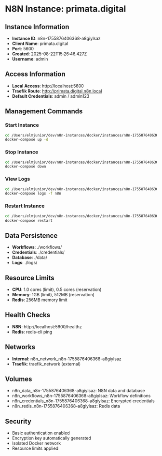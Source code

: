 # N8N Instance: primata.digital

## Instance Information
- **Instance ID**: n8n-1755876406368-a8giylsaz
- **Client Name**: primata.digital
- **Port**: 5600
- **Created**: 2025-08-22T15:26:46.427Z
- **Username**: admin

## Access Information
- **Local Access**: http://localhost:5600
- **Traefik Route**: http://primata.digital.n8n.local
- **Default Credentials**: admin / admin123

## Management Commands

### Start Instance
```bash
cd /Users/elmjunior/dev/n8n-instances/docker/instances/n8n-1755876406368-a8giylsaz
docker-compose up -d
```

### Stop Instance
```bash
cd /Users/elmjunior/dev/n8n-instances/docker/instances/n8n-1755876406368-a8giylsaz
docker-compose down
```

### View Logs
```bash
cd /Users/elmjunior/dev/n8n-instances/docker/instances/n8n-1755876406368-a8giylsaz
docker-compose logs -f n8n
```

### Restart Instance
```bash
cd /Users/elmjunior/dev/n8n-instances/docker/instances/n8n-1755876406368-a8giylsaz
docker-compose restart
```

## Data Persistence
- **Workflows**: ./workflows/
- **Credentials**: ./credentials/
- **Database**: ./data/
- **Logs**: ./logs/

## Resource Limits
- **CPU**: 1.0 cores (limit), 0.5 cores (reservation)
- **Memory**: 1GB (limit), 512MB (reservation)
- **Redis**: 256MB memory limit

## Health Checks
- **N8N**: http://localhost:5600/healthz
- **Redis**: redis-cli ping

## Networks
- **Internal**: n8n_network_n8n-1755876406368-a8giylsaz
- **Traefik**: traefik_network (external)

## Volumes
- n8n_data_n8n-1755876406368-a8giylsaz: N8N data and database
- n8n_workflows_n8n-1755876406368-a8giylsaz: Workflow definitions
- n8n_credentials_n8n-1755876406368-a8giylsaz: Encrypted credentials
- n8n_redis_n8n-1755876406368-a8giylsaz: Redis data

## Security
- Basic authentication enabled
- Encryption key automatically generated
- Isolated Docker network
- Resource limits applied
